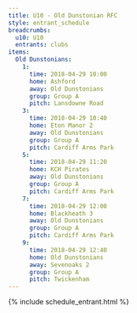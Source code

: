 ```yaml
---
title: U10 - Old Dunstonian RFC
style: entrant_schedule
breadcrumbs:
  u10: U10
  entrants: clubs
items:
  Old Dunstonians:
    1:
      time: 2018-04-29 10:00
      home: Ashford
      away: Old Dunstonians
      group: Group A
      pitch: Lansdowne Road
    3:
      time: 2018-04-29 10:40
      home: Eton Manor 2
      away: Old Dunstonians
      group: Group A
      pitch: Cardiff Arms Park
    5:
      time: 2018-04-29 11:20
      home: KCH Pirates
      away: Old Dunstonians
      group: Group A
      pitch: Cardiff Arms Park
    7:
      time: 2018-04-29 12:00
      home: Blackheath 3
      away: Old Dunstonians
      group: Group A
      pitch: Cardiff Arms Park
    9:
      time: 2018-04-29 12:40
      home: Old Dunstonians
      away: Sevenoaks 2
      group: Group A
      pitch: Twickenham
---
```


{% include schedule_entrant.html %}
